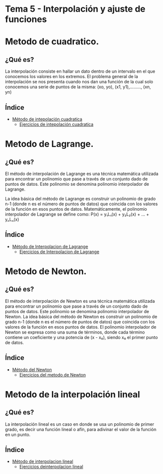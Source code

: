 # Tema 5 - Interpolación y ajuste de funciones

# Metodo de cuadratico.

## ¿Qué es?
La interpolación consiste en hallar un dato dentro de un intervalo en el que conocemos los valores en los extremos.
El problema general de la interpolación se nos presenta cuando nos dan una función de la cual solo conocemos una serie de puntos de la misma:
(xo, yo), (x1, y1),........., (xn, yn)

## Índice
- [Método de intepolación cuadratica](Metodo_de_interpolacion_cuadratica/Descripcion.md)
  - [Ejercicios de intepolación cuadratica](Metodo_de_interpolacion_cuadratica/Codigos)

# Metodo de Lagrange.

## ¿Qué es?
El método de interpolación de Lagrange es una técnica matemática utilizada para encontrar un polinomio que pase a través de un conjunto dado de puntos de datos. Este polinomio se denomina polinomio interpolador de Lagrange.

La idea básica del método de Lagrange es construir un polinomio de grado n-1 (donde n es el número de puntos de datos) que coincida con los valores de la función en esos puntos de datos. Matemáticamente, el polinomio interpolador de Lagrange se define como:
P(x) = y₁L₁(x) + y₂L₂(x) + ... + yₙLₙ(x)
    
## Índice
- [Método de Interpolacion de Lagrange](Metodo_de_interpolacion_de_Lagrange/Descripcion.md)
  - [Ejercicios de Interpolacion de Lagrange](Metodo_de_interpolacion_de_Lagrange/Codigos)


# Metodo de Newton.
## ¿Qué es?
El método de interpolación de Newton es una técnica matemática utilizada para encontrar un polinomio que pase a través de un conjunto dado de puntos de datos. Este polinomio se denomina polinomio interpolador de Newton.
La idea básica del método de Newton es construir un polinomio de grado n-1 (donde n es el número de puntos de datos) que coincida con los valores de la función en esos puntos de datos. El polinomio interpolador de Newton se expresa como una suma de términos, donde cada término contiene un coeficiente y una potencia de (x - x₀), siendo x₀ el primer punto de datos.

## Índice
- [Método del Newton](Metodo_de_interpolacion_de_Newton/Descripcion.md)
  - [Ejercicios del metodo de Newton](Metodo_de_interpolacion_de_Newton/Codigos)


# Metodo de la interpolación lineal

## ¿Qué es?

La interpolación lineal es un caso en donde se usa un polinomio de primer grado, es decir una función lineal o afín, para adivinar el valor de la función en un punto.

## Índice
- [Método de interpolacion lineal](Metodo_de_interpolacion_lineal/Descripcion.md)
  - [Ejercicios deinterpolacion lineal](Metodo_de_interpolacion_lineal/Codigos)
